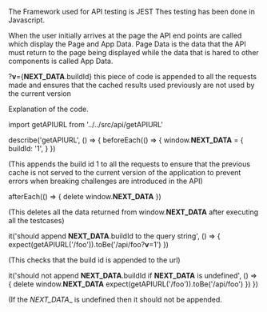 
The Framework used for API testing is JEST
Thes testing has been done in Javascript.

When the user initially arrives at the page the API end points are called which display the Page and App Data.
Page Data is the data that the API must return to the page being displayed while the data that is hared to other components is called App Data.



?__v__={__NEXT_DATA__.buildId} this piece of code is appended to all the requests made and ensures that the cached results used previously are not used by the current version



Explanation of the code.

import getAPIURL from '../../src/api/getAPIURL'

describe('getAPIURL', () => {
  beforeEach(() => {
    window.__NEXT_DATA__ = {
      buildId: '1',
    }
  })
  
  (This appends the build id 1 to all the requests to ensure that the previous cache is not served to the current version of the application to prevent errors when breaking challenges are introduced in the API)

  afterEach(() => {
    delete window.__NEXT_DATA__
  })
  
   (This deletes all the data returned from window.__NEXT_DATA__  after executing all the testcases)

  it('should append __NEXT_DATA__.buildId to the query string', () => {
    expect(getAPIURL('/foo')).toBe('/api/foo?__v__=1')
  })

 (This checks that the build id is appended to the url)
 
 
  

  it('should not append __NEXT_DATA__.buildId if __NEXT_DATA__ is undefined', () => {
    delete window.__NEXT_DATA__
    expect(getAPIURL('/foo')).toBe('/api/foo')
  })
})


(If the _NEXT_DATA__ is undefined then it should not be appended.

